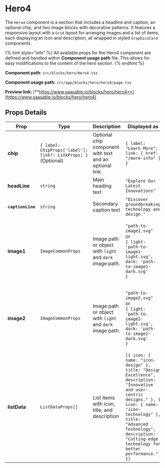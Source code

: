 # Hero4

The `Hero4` component is a section that includes a headline and caption, an optional chip, and two image blocks with decorative patterns. It features a responsive layout with a `Grid` layout for arranging images and a list of items, each displaying an icon and description, all wrapped in styled `GraphicsCard` components.

{% hint style="info" %}
All available props for the Hero4 component are defined and handled within **Component usage path** file. This allows for easy modifications to the content of the hero section.
{% endhint %}

**Component path**: `src/blocks/hero/Hero4.tsx`

**Component usage path:**  `src/app/blocks/hero/hero4/page.tsx`

**Preview link:** [**https://www.saasable.io/blocks/hero/hero4**](https://www.saasable.io/blocks/hero/hero4)

## Props Details

| Prop              | Type                                                          | Description                                              | Displayed as                                                                                                                                                                                                                                                |
| ----------------- | ------------------------------------------------------------- | -------------------------------------------------------- | ----------------------------------------------------------------------------------------------------------------------------------------------------------------------------------------------------------------------------------------------------------- |
| **chip**          | `{ label: ChipProps['label']; link?: LinkProps; }` (Optional) | Optional chip component with text and an optional link.  | `{ label: "Learn More", link: { href: "/more-info" } }`                                                                                                                                                                                                     |
| **headLine**      | `string`                                                      | Main heading text                                        | `"Explore Our Latest Innovations"`                                                                                                                                                                                                                          |
| **`captionLine`** | `string`                                                      | Secondary caption text                                   | `"Discover groundbreaking technology and design."`                                                                                                                                                                                                          |
| **image1**        | `ImageCommonProps`                                            | Image path or object with `light` and `dark` image path. | <p><code>"path-to-image1.svg"</code><br> or <br><code>{ light: 'path-to-image1-light.svg', dark: 'path-to-image1-dark.svg' }</code></p>                                                                                                                     |
| **image2**        | `ImageCommonProps`                                            | Image path or object with `light` and `dark` image path. | <p><code>"path-to-image2.svg"</code><br> or <br><code>{ light: 'path-to-image2-light.svg', dark: 'path-to-image2-dark.svg' }</code></p>                                                                                                                     |
| **listData**      | `ListDataProps[]`                                             | List items with icon, title, and description             | `[{ icon: { name: "icon-design" }, title: "Design Excellence", description: "Innovative and user-centric designs." }, { icon: { name: "icon-technology" }, title: "Advanced Technology", description: "Cutting-edge technology for better performance." }]` |
